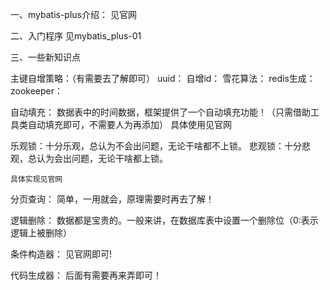 
一、mybatis-plus介绍：
    见官网


二、入门程序
见mybatis_plus-01


三、一些新知识点

主键自增策略：（有需要去了解即可）
    uuid：
    自增id：
    雪花算法：
    redis生成：
    zookeeper：

自动填充：
    数据表中的时间数据，框架提供了一个自动填充功能！（只需借助工具类自动填充即可，不需要人为再添加）
    具体使用见官网


乐观锁：十分乐观，总认为不会出问题，无论干啥都不上锁。
悲观锁：十分悲观，总认为会出问题，无论干啥都上锁。
    
    具体实现见官网


分页查询：
    简单，一用就会，原理需要时再去了解！


逻辑删除：
    数据都是宝贵的。一般来讲，在数据库表中设置一个删除位（0:表示逻辑上被删除）


条件构造器：
    见官网即可!


代码生成器：
    后面有需要再来弄即可！


